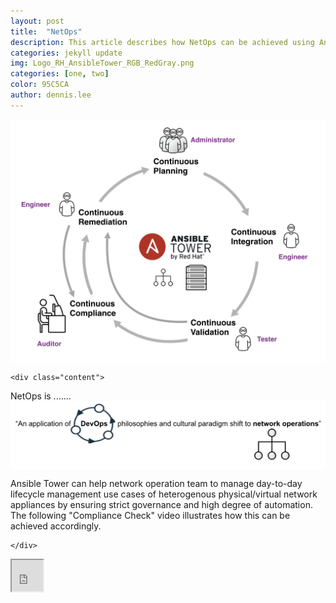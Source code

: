 ```yaml
---
layout: post
title:  "NetOps"
description: This article describes how NetOps can be achieved using Ansible Tower.  
categories: jekyll update
img: Logo_RH_AnsibleTower_RGB_RedGray.png
categories: [one, two]
color: 95C5CA
author: dennis.lee
---
```


<div class="page-container2">

<img align="middle" src="/images/netops_lifecycle.png">
    
    <div class="content">
    
NetOps is .......
<img align="middle" src="/images/netops-devops.png">

Ansible Tower can help network operation team to manage day-to-day lifecycle management use cases of heterogenous physical/virtual network appliances by ensuring strict governance and high degree of automation. 
The following "Compliance Check" video illustrates how this can be achieved accordingly.


    </div>
    
    
</div>



<iframe width="50" height="50" src="https://drive.google.com/file/d/11U8llAzP6A_tbS8VOZ2YC-YTE4_MbpJx/preview"></iframe>


